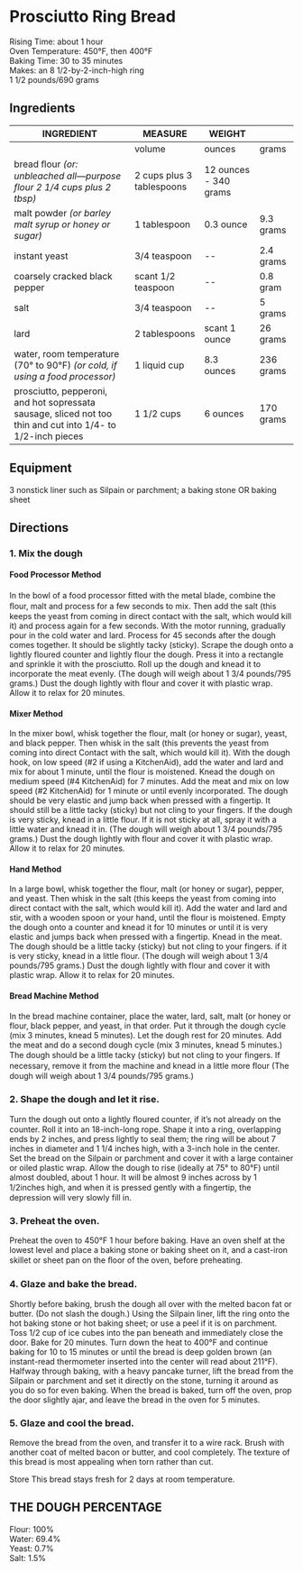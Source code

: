 # Prosciutto Ring Bread
Rising Time: about 1 hour  
Oven Temperature: 450°F, then 400°F  
Baking Time: 30 to 35 minutes  
Makes: an 8 1/2-by-2-inch-high ring  
1 1/2 pounds/690 grams  

## Ingredients
| INGREDIENT | MEASURE | WEIGHT | |
|---|---|---|---|
| | volume | ounces | grams |
| bread ﬂour *(or: unbleached all—purpose flour  2 1/4 cups plus 2 tbsp)* | 2 cups plus 3 tablespoons | 12 ounces - 340 grams
| malt powder *(or barley malt syrup or honey or sugar)* | 1 tablespoon | 0.3 ounce | 9.3 grams |
| instant yeast | 3/4 teaspoon | -- | 2.4 grams |
| coarsely cracked black pepper | scant 1/2 teaspoon | -- | 0.8 gram |
| salt | 3/4 teaspoon | -- | 5 grams |
| lard | 2 tablespoons | scant 1 ounce | 26 grams |
| water, room temperature (70° to 90°F) *(or cold, if using a food processor)* | 1 liquid cup | 8.3 ounces | 236 grams |
| prosciutto, pepperoni, and hot sopressata sausage, sliced not too thin and cut into 1/4- to 1/2-inch pieces | 1 1/2 cups | 6 ounces | 170 grams|

## Equipment
3 nonstick liner such as Silpain or parchment;
a baking stone OR baking sheet

## Directions
### 1. Mix the dough
#### Food Processor Method
In the bowl of a food processor ﬁtted with the metal blade, combine the ﬂour, malt and process for a few seconds to mix. Then add the salt (this keeps the yeast from coming in direct contact with the salt, which would kill it) and process again for a few seconds. With the motor running, gradually pour in the cold water and lard. Process for 45 seconds after the dough comes together. It should be slightly tacky (sticky). 
Scrape the dough onto a lightly floured counter and lightly flour the dough. Press it into a rectangle and sprinkle it with the prosciutto. Roll up the dough and knead it to incorporate the meat evenly. (The dough will weigh about 1 3/4 pounds/795 grams.) Dust the dough lightly with flour and cover it with plastic wrap. Allow it to relax for 20 minutes. 

#### Mixer Method 
In the mixer bowl, whisk together the flour, malt (or honey or sugar), yeast, and black pepper. Then whisk in the salt (this prevents the yeast from coming into direct Contact with the salt, which would kill it). With the dough hook, on low speed (#2 if using a KitchenAid), add the water and lard and mix for about 1 minute, until the flour is moistened. Knead the dough on medium speed (#4 KitchenAid) for 7 minutes. 
Add the meat and mix on low speed (#2 KitchenAid) for 1 minute or until evenly incorporated. The dough should be very elastic and jump back when pressed with a fingertip. It should still be a little tacky (sticky) but not cling to your fingers. If the dough is very sticky, knead in a little flour. If it is not sticky at all, spray it with a little water and knead it in. (The dough will weigh about 1 3/4 pounds/795 grams.) 
Dust the dough lightly with flour and cover it with plastic wrap. Allow it to relax for 20 minutes. 

#### Hand Method 
In a large bowl, whisk together the flour, malt (or honey or sugar), pepper, and yeast. Then whisk in the salt (this keeps the yeast from coming into direct contact with the salt, which would kill it). Add the water and lard and stir, with a wooden spoon or your hand, until the flour is moistened. 
Empty the dough onto a counter and knead it for 10 minutes or until it is very elastic and jumps back when pressed with a fingertip. Knead in the meat. The dough should be a little tacky (sticky) but not cling to your fingers. if it is very sticky, knead in a little flour. (The dough will weigh about 1 3/4 pounds/795 grams.) 
Dust the dough lightly with flour and cover it with plastic wrap. Allow it to relax for 20 minutes. 

#### Bread Machine Method 
In the bread machine container, place the water, lard, salt, malt (or honey or flour, black pepper, and yeast, in that order. Put it through the dough cycle (mix 3 minutes, knead 5 minutes). Let the dough rest for 20 minutes.
Add the meat and do a second dough cycle (mix 3 minutes, knead 5 minutes.) The dough should be a little tacky (sticky) but not cling to your ﬁngers. If necessary, remove it from the machine and knead in a little more ﬂour (The dough will weigh about 1 3/4 pounds/795 grams.)

### 2. Shape the dough and let it rise. 
Turn the dough out onto a lightly ﬂoured counter, if it’s not already on the counter. Roll it into an 18-inch-long rope. Shape it into a ring, overlapping ends by 2 inches, and press lightly to seal them; the ring will be about 7 inches in diameter and 1 1/4 inches high, with a 3-inch hole in the center.
Set the bread on the Silpain or parchment and cover it with a large container or oiled plastic wrap. Allow the dough to rise (ideally at 75° to 80°F) until almost doubled, about 1 hour. It will be almost 9 inches across by 1 1/2inches high, and when it is pressed gently with a ﬁngertip, the depression will very slowly fill in.

### 3. Preheat the oven. 
Preheat the oven to 450°F 1 hour before baking. Have an oven shelf at the lowest level and place a baking stone or baking sheet on it, and a cast-iron skillet or sheet pan on the ﬂoor of the oven, before preheating.  

### 4. Glaze and bake the bread. 
Shortly before baking, brush the dough all over with the melted bacon fat or butter. (Do not slash the dough.) Using the Silpain liner, lift the ring onto the hot baking stone or hot baking sheet; or use a peel if it is on parchment. Toss 1/2 cup of ice cubes into the pan beneath and immediately close the door. Bake for 20 minutes. Turn down the heat to 400°F and continue baking for 10 to 15 minutes or until the bread is deep golden brown (an instant-read thermometer inserted into the center will read about 211°F). Halfway through baking, with a heavy pancake turner, lift the bread from the Silpain or parchment and set it directly on the stone, turning it around as you do so for even baking. When the bread is baked, turn off the oven, prop the door slightly ajar, and leave the bread in the oven for 5 minutes.

### 5. Glaze and cool the bread. 
Remove the bread from the oven, and transfer it to a wire rack. Brush with another coat of melted bacon or butter, and cool completely. The texture of this bread is most appealing when torn rather than cut.

Store This bread stays fresh for 2 days at room temperature.

## THE DOUGH PERCENTAGE
Flour: 100%  
Water: 69.4%  
Yeast: 0.7%  
Salt: 1.5%  
